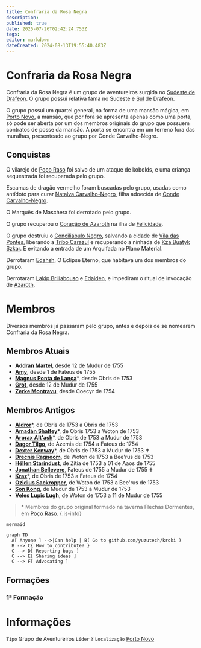 ```yaml
---
title: Confraria da Rosa Negra
description: 
published: true
date: 2025-07-26T02:42:24.753Z
tags: 
editor: markdown
dateCreated: 2024-08-13T19:55:40.483Z
---
```


# Confraria da Rosa Negra
Confraria da Rosa Negra é um grupo de aventureiros surgida no [Sudeste de Drafeon](/lugares/plano-material/drafeon/sudeste-de-drafeon). O grupo possui relativa fama no Sudeste e [Sul](/lugares/plano-material/drafeon/sul-de-drafeon) de Drafeon.

O grupo possui um quartel general, na forma de uma mansão mágica, em [Porto Novo](/lugares/plano-material/drafeon/sudeste-de-drafeon/porto-novo), a mansão, que por fora se apresenta apenas como uma porta, só pode ser aberta por um dos membros originais do grupo que possuem contratos de posse da mansão. A porta se encontra em um terreno fora das muralhas, presenteado ao grupo por Conde Carvalho-Negro.

## Conquistas
O vilarejo de [Poço Raso](/lugares/plano-material/drafeon/sudeste-de-drafeon/poco-raso-vilarejo#poco-raso-vilarejo) foi salvo de um ataque de kobolds, e uma criança sequestrada foi recuperada pelo grupo.

Escamas de dragão vermelho foram buscadas pelo grupo, usadas como antídoto para curar [Natalya Carvalho-Negro](/individuos/natalya-carvalho-negro), filha adoecida de [Conde Carvalho-Negro](/individuos/conde-carvalho-negro).

O Marquês de Maschera foi derrotado pelo grupo.

O grupo recuperou o [Coração de Azaroth](/itens/coracao-de-azaroth#coracao-de-azaroth) na ilha de [Felicidade](/lugares/plano-material/drafeon/sudeste-de-drafeon/felicidade).

O grupo destruiu o [Conciliábulo Negro](/faccoes/faccoes-independentes/conciliabulo-negro), salvando a cidade de [Vila das Pontes](/lugares/plano-material/drafeon/sudeste-de-drafeon/vila-das-pontes), liberando a [Tribo Carazul](/faccoes/faccoes-independentes/tribo-carazul) e recuperando a ninhada de [Kza Buatyk Szkar](/lugares/plano-material/drafeon/sudeste-de-drafeon/bahia-escura/kzs-buatyk-szkar). E evitando a entrada de um Arquifada no Plano Material.

Derrotaram [Edahsh](/individuos/edahsh), O Eclipse Eterno, que habitava um dos membros do grupo.

Derrotaram [Lakip Brillabouso](/individuos/lakip-brillabouso) e [Edaiden](/individuos/edaiden), e impediram o ritual de invocação de [Azaroth](/individuos/azaroth).

# Membros
Diversos membros já passaram pelo grupo, antes e depois de se nomearem Confraria da Rosa Negra.

## Membros Atuais
- [**Addran Martel**](/individuos/personagens-de-jogadores/addran-martel), desde 12 de Mudur de 1755
- [**Amy**](/individuos/personagens-de-jogadores/amy), desde 1 de Fateus de 1755 
- [**Magnus Ponta de Lança**](/individuos/personagens-de-jogadores/magnus-ponta-de-lanca)*, desde Obris de 1753
- [**Grot**](/individuos/personagens-de-jogadores/grot), desde 12 de Mudur de 1755
- [**Zerke Montravu**](/individuos/personagens-de-jogadores/zerme-montravu), desde Coecyr de 1754

## Membros Antigos
- [**Aldror**](/individuos/personagens-de-jogadores/aldror)*, de Obris de 1753 a Obris de 1753
- [**Amadán Shalfey**](/individuos/personagens-de-jogadores/amadan)*, de Obris 1753 a Woton de 1753
- **[Arprax Alt'ash](/individuos/personagens-de-jogadores/arprax-altash)***, de Obris de 1753 a Mudur de 1753
- **[Dagor Tilgo](/individuos/personagens-de-jogadores/dagor-tilgo)**, de Azemis de 1754 a Fateus de 1754
- [**Dexter Kenway**](/individuos/personagens-de-jogadores/dexter-kenway)*, de Obris de 1753 a Mudur de 1753 ✝
- [**Drecnis Ragnoom**](/individuos/personagens-de-jogadores/drecnis-ragnoom), de Woton de 1753 a Bee'rus de 1753
- [**Hêllen Starindust**](/individuos/personagens-de-jogadores/hellen-starindust), de Zitia de 1753 a 01 de Aaos de 1755
- [**Jonathan Bellevere**](/individuos/personagens-de-jogadores/john), Fateus de 1755 a Mudur de 1755 ✝
- [**Kraz**](/individuos/personagens-de-jogadores/saile)*, de Obris de 1753 a Fateus de 1754
- [**Ozidius Sackropper**](/individuos/personagens-de-jogadores/ozidius-sackropper), de Woton de 1753 a Bee'rus de 1753
- **[Son Kong](/individuos/personagens-de-jogadores/son-kong)**, de Mudur de 1753 a Mudur de 1753
- [**Veles Lupis Lugh**](/individuos/personagens-de-jogadores/veles-lupis-lugh), de Woton de 1753 a 11 de Mudur de 1755

> \* Membros do grupo original formado na taverna Flechas Dormentes, em [Poço Raso](/lugares/plano-material/drafeon/sudeste-de-drafeon/poco-raso-vilarejo).
{.is-info}

```kroki
mermaid

graph TD
  A[ Anyone ] -->|Can help | B( Go to github.com/yuzutech/kroki )
  B --> C{ How to contribute? }
  C --> D[ Reporting bugs ]
  C --> E[ Sharing ideas ]
  C --> F[ Advocating ]
```

## Formações
### 1ª Formação


# Informações
`Tipo` Grupo de Aventureiros
`Líder` ?
`Localização` [Porto Novo](/lugares/plano-material/drafeon/sudeste-de-drafeon/porto-novo)
